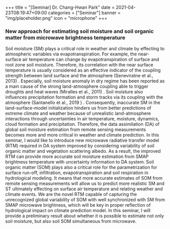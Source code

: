+++
title = "[Seminar] Dr. Chang-Hwan Park"
date = 2021-04-23T08:19:47+09:00
categories = ["Seminar"]
banner = "img/placeholder.png"
icon = "microphone"
+++
### New approach for estimating soil moisture and soil organic matter from microwave brightness temperature
Soil moisture (SM) plays a critical role in weather and climate by effecting to atmospheric
variables via evapotranspiration. For example, the near-surface air temperature can change by
evapotranspiration of surface and root zone soil moisture. Therefore, its correlation with the near
surface temperature is usually considered as an effective indicator of the coupling strength
between land surface and the atmosphere (Seneviratne et al., 2013) . Especially, soil moisture
anomaly in dry regime has been reported as a main cause of the strong land-atmosphere coupling
able to trigger droughts and heat waves (Miralles et al., 2011) . Soil moisture also influences
precipitation formation and storm tracks via its coupling with the atmosphere (Santanello et al.,
2019 ) . Consequently, inaccurate SM in the land-surface-model initialization hinders us from
better predictions of extreme climate and weather because of unrealistic land-atmosphere
interactions through uncertainties in air temperature, moisture, dynamics, cloud formation and
precipitation. Therefore, the data assimilation (DA) of global soil moisture estimation from
remote sensing measurements becomes more and more critical in weather and climate prediction.
In this seminar, I would like to introduce new microwave radiative transfer model (RTM)
required in DA system improved by considering variability of soil organic matter and vegetation
scattering albedo. As a result, the improved RTM can provide more accurate soil moisture
estimation from SMAP brightness temperature with uncertainty information to DA system. Soil
organic matter (SOM) plays also a critical role for the parametrization for surface run-off,
infiltration, evapotranspiration and soil respiration in hydrological modeling. It means that more
accurate estimates of SOM from remote sensing measurements will allow us to predict more
realistic SM and ST ultimately effecting on surface air temperature and relating weather and
climate events. We are the novel RTM capable of capturing the unrecognized global variability
of SOM with well synchronized with SM from SMAP microwave brightness, which will be key
in proper reflection of hydrological impact on climate prediction model. In this seminar, I will
provide a preliminary result about whether it is possible to estimate not only soil moisture, but
also soil SOM simultaneous from microwave.
